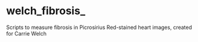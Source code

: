 # welch_fibrosis_

Scripts to measure fibrosis in Picrosirius Red-stained heart images, created for Carrie Welch